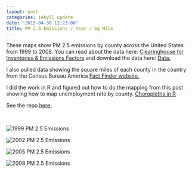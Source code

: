 ```yaml
---
layout: post
categories: jekyll update
date: "2015-04-30 12:23:00"
title: PM 2.5 Emissions / Year / Sq Mile
...
```


These maps show PM 2.5 emissions by county across the United States from 1999 to
2008. You can read about the data here: [Clearinghouse for Inventories &
Emissions Factors][1] and download the data here: [Data.][2]

[1]: <http://www.epa.gov/ttn/chief/eiinformation.html>

[2]: <https://d396qusza40orc.cloudfront.net/exdata/data/NEI_data.zip>

I also pulled data showing the square miles of each county in the country from
the Census Bureau America [Fact Finder website.][3]

[3]: <http://factfinder.census.gov>

I did the work in R and figured out how to do the mapping from this post showing
how to map unemployment rate by county. [Choropleths in R][4]

[4]: <http://www.thisisthegreenroom.com/2009/choropleths-in-r/>

See the repo [here.][5]

[5]: <https://github.com/IanMadd/MappingPM25>

 

![1999 PM 2.5 Emissions](<{{site.url}}/assets/PM25Emissions1999.png>)

![2002 PM 2.5 Emissions](<{{site.url}}/assets/PM25Emissions2002.png>)

![2005 PM 2.5 Emissions](<{{site.url}}/assets/PM25Emissions2005.png>)

![2008 PM 2.5 Emissions](<{{site.url}}/assets/PM25Emissions2008.png>)

